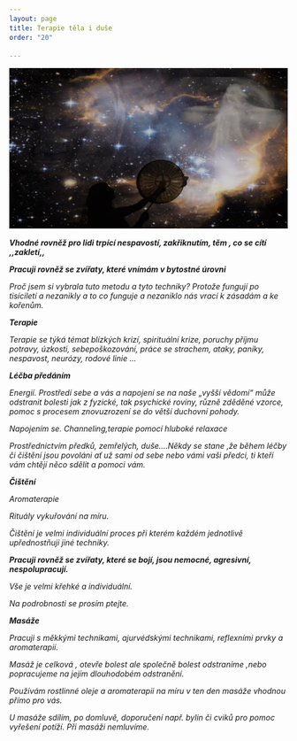 ```yaml
---
layout: page
title: Terapie těla i duše
order: "20"

---
```

![](/uploads/shamanic.jpg)

**_Vhodné rovněž pro lidi trpící nespavostí, zakřiknutím, těm , co se cítí ,,zakletí,,_**

**_Pracuji rovněž se zvířaty, které vnímám v bytostné úrovni_**

_Proč jsem si vybrala tuto metodu a tyto techniky? Protože fungují po tisíciletí a nezanikly a to co funguje a nezaniklo nás vrací k zásadám a ke kořenům._

**_Terapie_**

_Terapie se týká témat blízkých krizí, spirituální krize, poruchy příjmu potravy, úzkosti, sebepoškozování, práce se strachem, ataky, paniky, nespavost, neurózy, rodové linie ..._

**_Léčba předáním_**

_Energií. Prostředí sebe a vás a napojení se na naše „vyšší vědomí“ může odstranit bolesti jak z fyzické, tak psychické roviny, různě zděděné vzorce, pomoc s procesem znovuzrození se do větší duchovní pohody._

_Napojením se. Channeling,terapie pomocí hluboké relaxace_

_Prostřednictvím předků, zemřelých, duše....Někdy se stane ,že během léčby či čištění jsou povoláni ať už sami od sebe nebo vámi vaši předci, ti kteří vám chtějí něco sdělit a pomoci vám._

**_Čištění_**

_Aromaterapie_

_Rituály vykuřování na míru._

_Čištění je velmi individuální proces při kterém každém jednotlivě upřednostňuji jiné techniky._

**_Pracuji rovněž se zvířaty, které se bojí, jsou nemocné, agresivní, nespolupracují._**

_Vše je velmi křehké a individuální._

_Na podrobnosti se prosím ptejte._

**_Masáže_**

_Pracuji s měkkými technikami, ajurvédskými technikami, reflexními prvky a aromaterapií._ 

_Masáž je celková , otevře bolest ale společně bolest odstraníme ,nebo popracujeme na jejím dlouhodobém odstranění._

_Používám rostlinné oleje a aromaterapii na míru v ten den masáže vhodnou přímo pro vás._

_U masáže sdílím, po domluvě, doporučení např. bylin či cviků pro pomoc vyřešení potíží. Při masáži nemluvíme._